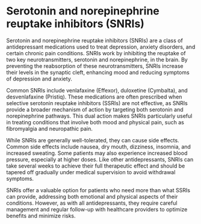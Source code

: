 <!--
source: GPT-4o
abbr: SNRI
tags: antidepressants
-->

# Serotonin and norepinephrine reuptake inhibitors (SNRIs)

Serotonin and norepinephrine reuptake inhibitors (SNRIs) are a class of antidepressant medications used to treat depression, anxiety disorders, and certain chronic pain conditions. SNRIs work by inhibiting the reuptake of two key neurotransmitters, serotonin and norepinephrine, in the brain. By preventing the reabsorption of these neurotransmitters, SNRIs increase their levels in the synaptic cleft, enhancing mood and reducing symptoms of depression and anxiety.

Common SNRIs include venlafaxine (Effexor), duloxetine (Cymbalta), and desvenlafaxine (Pristiq). These medications are often prescribed when selective serotonin reuptake inhibitors (SSRIs) are not effective, as SNRIs provide a broader mechanism of action by targeting both serotonin and norepinephrine pathways. This dual action makes SNRIs particularly useful in treating conditions that involve both mood and physical pain, such as fibromyalgia and neuropathic pain.

While SNRIs are generally well-tolerated, they can cause side effects. Common side effects include nausea, dry mouth, dizziness, insomnia, and increased sweating. Some patients may also experience increased blood pressure, especially at higher doses. Like other antidepressants, SNRIs can take several weeks to achieve their full therapeutic effect and should be tapered off gradually under medical supervision to avoid withdrawal symptoms.

SNRIs offer a valuable option for patients who need more than what SSRIs can provide, addressing both emotional and physical aspects of their conditions. However, as with all antidepressants, they require careful management and regular follow-up with healthcare providers to optimize benefits and minimize risks.
